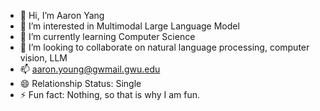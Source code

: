 - 👋 Hi, I’m Aaron Yang
- 👀 I’m interested in Multimodal Large Language Model
- 🌱 I’m currently learning Computer Science
- 💞️ I’m looking to collaborate on natural language processing, computer vision, LLM
- 📫 aaron.young@gwmail.gwu.edu
- 😄 Relationship Status: Single
- ⚡ Fun fact: Nothing, so that is why I am fun.

<!---
AARONYOUNG2023/AARONYOUNG2023 is a ✨ special ✨ repository because its `README.md` (this file) appears on your GitHub profile.
You can click the Preview link to take a look at your changes.
--->

